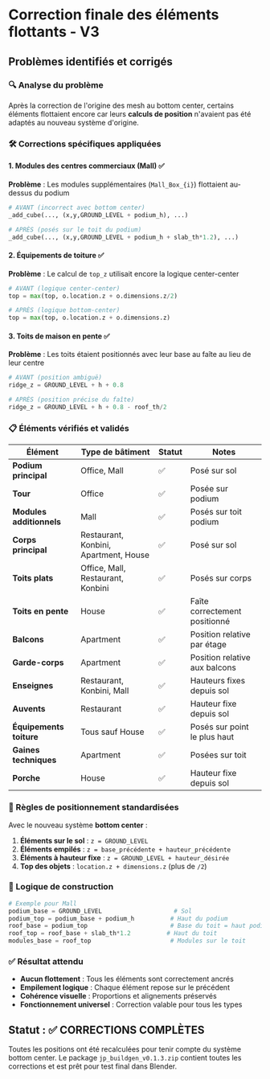 # Correction finale des éléments flottants - V3

## Problèmes identifiés et corrigés

### 🔍 Analyse du problème
Après la correction de l'origine des mesh au bottom center, certains éléments flottaient encore car leurs **calculs de position** n'avaient pas été adaptés au nouveau système d'origine.

### 🛠️ Corrections spécifiques appliquées

#### 1. **Modules des centres commerciaux (Mall)** ✅
**Problème** : Les modules supplémentaires (`Mall_Box_{i}`) flottaient au-dessus du podium
```python
# AVANT (incorrect avec bottom center)
_add_cube(..., (x,y,GROUND_LEVEL + podium_h), ...)

# APRÈS (posés sur le toit du podium)  
_add_cube(..., (x,y,GROUND_LEVEL + podium_h + slab_th*1.2), ...)
```

#### 2. **Équipements de toiture** ✅
**Problème** : Le calcul de `top_z` utilisait encore la logique center-center
```python
# AVANT (logique center-center)
top = max(top, o.location.z + o.dimensions.z/2)

# APRÈS (logique bottom-center)
top = max(top, o.location.z + o.dimensions.z)
```

#### 3. **Toits de maison en pente** ✅
**Problème** : Les toits étaient positionnés avec leur base au faîte au lieu de leur centre
```python
# AVANT (position ambiguë)
ridge_z = GROUND_LEVEL + h + 0.8

# APRÈS (position précise du faîte)
ridge_z = GROUND_LEVEL + h + 0.8 - roof_th/2
```

### 📋 Éléments vérifiés et validés

| Élément | Type de bâtiment | Statut | Notes |
|---------|------------------|--------|-------|
| **Podium principal** | Office, Mall | ✅ | Posé sur sol |
| **Tour** | Office | ✅ | Posée sur podium |
| **Modules additionnels** | Mall | ✅ | Posés sur toit podium |
| **Corps principal** | Restaurant, Konbini, Apartment, House | ✅ | Posé sur sol |
| **Toits plats** | Office, Mall, Restaurant, Konbini | ✅ | Posés sur corps |
| **Toits en pente** | House | ✅ | Faîte correctement positionné |
| **Balcons** | Apartment | ✅ | Position relative par étage |
| **Garde-corps** | Apartment | ✅ | Position relative aux balcons |
| **Enseignes** | Restaurant, Konbini, Mall | ✅ | Hauteurs fixes depuis sol |
| **Auvents** | Restaurant | ✅ | Hauteur fixe depuis sol |
| **Équipements toiture** | Tous sauf House | ✅ | Posés sur point le plus haut |
| **Gaines techniques** | Apartment | ✅ | Posées sur toit |
| **Porche** | House | ✅ | Hauteur fixe depuis sol |

### 🎯 Règles de positionnement standardisées

Avec le nouveau système **bottom center** :

1. **Éléments sur le sol** : `z = GROUND_LEVEL`
2. **Éléments empilés** : `z = base_précédente + hauteur_précédente`
3. **Éléments à hauteur fixe** : `z = GROUND_LEVEL + hauteur_désirée`
4. **Top des objets** : `location.z + dimensions.z` (plus de `/2`)

### 🔧 Logique de construction

```python
# Exemple pour Mall
podium_base = GROUND_LEVEL                    # Sol
podium_top = podium_base + podium_h          # Haut du podium
roof_base = podium_top                       # Base du toit = haut podium
roof_top = roof_base + slab_th*1.2          # Haut du toit  
modules_base = roof_top                      # Modules sur le toit
```

### ✅ Résultat attendu

- **Aucun flottement** : Tous les éléments sont correctement ancrés
- **Empilement logique** : Chaque élément repose sur le précédent
- **Cohérence visuelle** : Proportions et alignements préservés
- **Fonctionnement universel** : Correction valable pour tous les types

## Statut : ✅ CORRECTIONS COMPLÈTES

Toutes les positions ont été recalculées pour tenir compte du système bottom center. Le package `jp_buildgen_v0.1.3.zip` contient toutes les corrections et est prêt pour test final dans Blender.